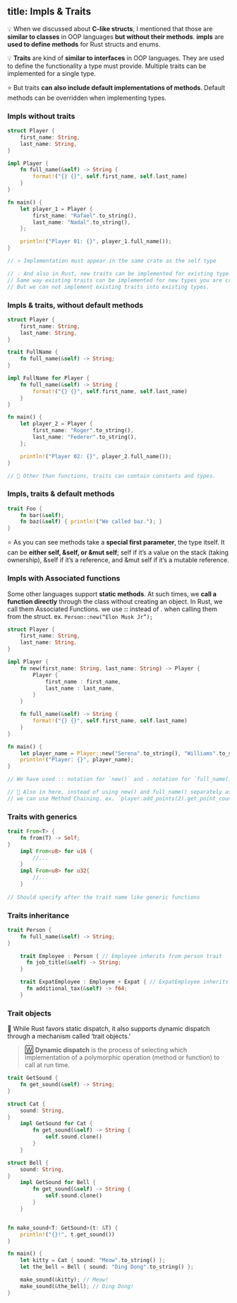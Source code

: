 title: Impls & Traits
---

💡 When we discussed about **C-like structs**, I mentioned that those are **similar to classes** in OOP languages **but without their methods**. **impls** are **used to define methods** for Rust structs and enums.

💡 **Traits** are kind of **similar to interfaces** in OOP languages. They are used to define the functionality a type must provide. Multiple traits can be implemented for a single type.

⭐️️ But traits **can also include default implementations of methods**. Default methods can be overridden when implementing types.

### Impls without traits

```rust
struct Player {
    first_name: String,
    last_name: String,
}

impl Player {
    fn full_name(&self) -> String {
        format!("{} {}", self.first_name, self.last_name)
    }
}

fn main() {
    let player_1 = Player {
        first_name: "Rafael".to_string(),
        last_name: "Nadal".to_string(),
    };

    println!("Player 01: {}", player_1.full_name());
}

// ⭐️ Implementation must appear in the same crate as the self type

// 💡 And also in Rust, new traits can be implemented for existing types even for types like i8, f64 and etc.
// Same way existing traits can be implemented for new types you are creating.
// But we can not implement existing traits into existing types.
```

### Impls & traits, without default methods

```rust
struct Player {
    first_name: String,
    last_name: String,
}

trait FullName {
    fn full_name(&self) -> String;
}

impl FullName for Player {
    fn full_name(&self) -> String {
        format!("{} {}", self.first_name, self.last_name)
    }
}

fn main() {
    let player_2 = Player {
        first_name: "Roger".to_string(),
        last_name: "Federer".to_string(),
    };

    println!("Player 02: {}", player_2.full_name());
}

// 🔎 Other than functions, traits can contain constants and types.
```

### Impls, traits & default methods

```rust
trait Foo {
    fn bar(&self);
    fn baz(&self) { println!("We called baz."); }
}
```

⭐️ As you can see methods take a **special first parameter**, the type itself. It can be **either self, &self, or &mut self**; self if it’s a value on the stack (taking ownership), &self if it’s a reference, and &mut self if it’s a mutable reference.

### Impls with Associated functions

Some other languages support **static methods**. At such times, we **call a function directly** through the class without creating an object. In Rust, we call them Associated Functions. we use **::**  instead of . when calling them from the struct.
ex. `Person::new(“Elon Musk Jr”);`


```rust
struct Player {
    first_name: String,
    last_name: String,
}

impl Player {
    fn new(first_name: String, last_name: String) -> Player {
        Player {
            first_name : first_name,
            last_name : last_name,
        }
    }

    fn full_name(&self) -> String {
        format!("{} {}", self.first_name, self.last_name)
    }
}

fn main() {
    let player_name = Player::new("Serena".to_string(), "Williams".to_string()).full_name();
    println!("Player: {}", player_name);
}

// We have used :: notation for `new()` and . notation for `full_name()`

// 🔎 Also in here, instead of using new() and full_name() separately as two expressions, 
// we can use Method Chaining. ex. `player.add_points(2).get_point_count();`
```

### Traits with generics

```rust
trait From<T> {
    fn from(T) -> Self;
}
    impl From<u8> for u16 {
        //...
    }
    impl From<u8> for u32{
        //...
    }
    
// Should specify after the trait name like generic functions
```

### Traits inheritance

```rust
trait Person {
    fn full_name(&self) -> String;
}

    trait Employee : Person { // Employee inherits from person trait
      fn job_title(&self) -> String;
    }

    trait ExpatEmployee : Employee + Expat { // ExpatEmployee inherits from Employee and Expat traits
      fn additional_tax(&self) -> f64;
    }
```

### Trait objects

🔎 While Rust favors static dispatch, it also supports dynamic dispatch through a mechanism called ‘trait objects.’

> [🅆](https://en.wikipedia.org/wiki/Dynamic_dispatch) **Dynamic dispatch** is the process of selecting which implementation of a polymorphic operation (method or function) to call at run time.


```rust
trait GetSound {
    fn get_sound(&self) -> String;
}

struct Cat {
    sound: String,
}
    impl GetSound for Cat {
        fn get_sound(&self) -> String {
            self.sound.clone()
        }
    }

struct Bell {
    sound: String,
}
    impl GetSound for Bell {
        fn get_sound(&self) -> String {
            self.sound.clone()
        }
    }


fn make_sound<T: GetSound>(t: &T) {
    println!("{}!", t.get_sound())
}

fn main() {
    let kitty = Cat { sound: "Meow".to_string() };
    let the_bell = Bell { sound: "Ding Dong".to_string() };

    make_sound(&kitty); // Meow!
    make_sound(&the_bell); // Ding Dong!
}
```
